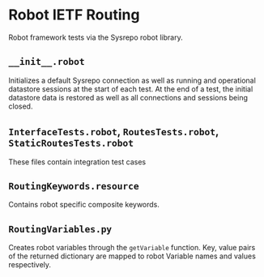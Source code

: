 # Robot IETF Routing
Robot framework tests via the Sysrepo robot library.

## `__init__.robot`
Initializes a default Sysrepo connection as well as running and operational datastore sessions at the start of each test.
At the end of a test, the initial datastore data is restored as well as all connections and sessions being closed. 

## `InterfaceTests.robot`, `RoutesTests.robot`, `StaticRoutesTests.robot`
These files contain integration test cases

## `RoutingKeywords.resource`
Contains robot specific composite keywords.

## `RoutingVariables.py`
Creates robot variables through the `getVariable` function.
Key, value pairs of the returned dictionary are mapped to robot Variable names and values respectively.
